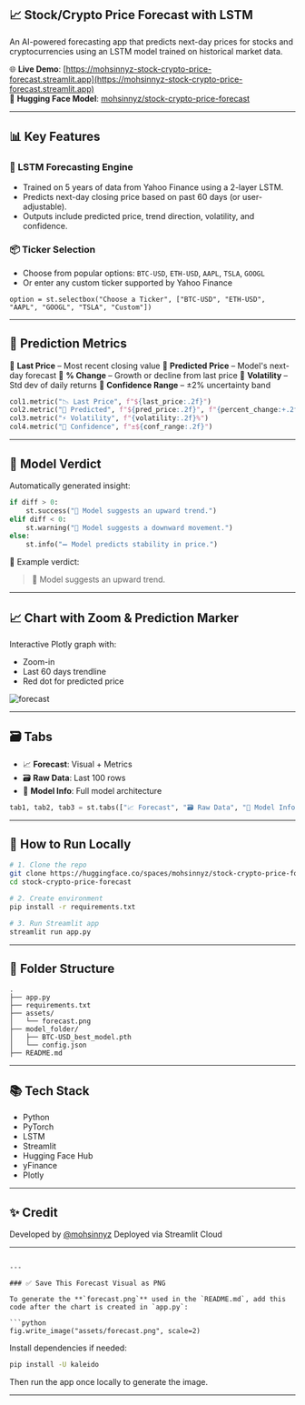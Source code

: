 


## 📈 Stock/Crypto Price Forecast with LSTM

An AI-powered forecasting app that predicts next-day prices for stocks and cryptocurrencies using an LSTM model trained on historical market data.

🌐 **Live Demo**: [https://mohsinnyz-stock-crypto-price-forecast.streamlit.app](https://mohsinnyz-stock-crypto-price-forecast.streamlit.app)  
🤗 **Hugging Face Model**: [mohsinnyz/stock-crypto-price-forecast](https://huggingface.co/mohsinnyz/stock-crypto-price-forecast)

---

## 📊 Key Features

### 🧠 LSTM Forecasting Engine
- Trained on 5 years of data from Yahoo Finance using a 2-layer LSTM.
- Predicts next-day closing price based on past 60 days (or user-adjustable).
- Outputs include predicted price, trend direction, volatility, and confidence.

### 📦 Ticker Selection
- Choose from popular options: `BTC-USD`, `ETH-USD`, `AAPL`, `TSLA`, `GOOGL`
- Or enter any custom ticker supported by Yahoo Finance

```
option = st.selectbox("Choose a Ticker", ["BTC-USD", "ETH-USD", "AAPL", "GOOGL", "TSLA", "Custom"])
````

---

## 📐 Prediction Metrics

🔹 **Last Price** – Most recent closing value
🔹 **Predicted Price** – Model's next-day forecast
🔹 **% Change** – Growth or decline from last price
🔹 **Volatility** – Std dev of daily returns
🔹 **Confidence Range** – ±2% uncertainty band

```python
col1.metric("📉 Last Price", f"${last_price:.2f}")
col2.metric("📌 Predicted", f"${pred_price:.2f}", f"{percent_change:+.2f}%")
col3.metric("⚡ Volatility", f"{volatility:.2f}%")
col4.metric("🎯 Confidence", f"±${conf_range:.2f}")
```

---

## 🧾 Model Verdict

Automatically generated insight:

```python
if diff > 0:
    st.success("🔼 Model suggests an upward trend.")
elif diff < 0:
    st.warning("🔽 Model suggests a downward movement.")
else:
    st.info("➖ Model predicts stability in price.")
```

📌 Example verdict:

> 🔼 Model suggests an upward trend.

---

## 📈 Chart with Zoom & Prediction Marker

Interactive Plotly graph with:

* Zoom-in
* Last 60 days trendline
* Red dot for predicted price

![forecast](assets/forecast.png)

---

## 🗃️ Tabs

* 📈 **Forecast**: Visual + Metrics
* 🗃️ **Raw Data**: Last 100 rows
* 🧠 **Model Info**: Full model architecture

```python
tab1, tab2, tab3 = st.tabs(["📈 Forecast", "🗃️ Raw Data", "🧠 Model Info"])
```

---

## 🚀 How to Run Locally

```bash
# 1. Clone the repo
git clone https://huggingface.co/spaces/mohsinnyz/stock-crypto-price-forecast
cd stock-crypto-price-forecast

# 2. Create environment
pip install -r requirements.txt

# 3. Run Streamlit app
streamlit run app.py
```

---

## 📁 Folder Structure

```
.
├── app.py
├── requirements.txt
├── assets/
│   └── forecast.png
├── model_folder/
│   ├── BTC-USD_best_model.pth
│   └── config.json
├── README.md
```

---

## 📚 Tech Stack

* Python
* PyTorch
* LSTM
* Streamlit
* Hugging Face Hub
* yFinance
* Plotly

---

## ✨ Credit

Developed by [@mohsinnyz](https://huggingface.co/mohsinnyz)
Deployed via Streamlit Cloud

---

````

---

### ✅ Save This Forecast Visual as PNG

To generate the **`forecast.png`** used in the `README.md`, add this code after the chart is created in `app.py`:

```python
fig.write_image("assets/forecast.png", scale=2)
````

Install dependencies if needed:

```bash
pip install -U kaleido
```

Then run the app once locally to generate the image.

---

